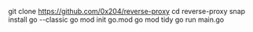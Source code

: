 git clone https://github.com/0x204/reverse-proxy
cd reverse-proxy
snap install go --classic
go mod init go.mod
go mod tidy
go run main.go
